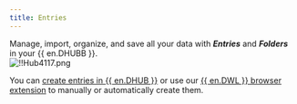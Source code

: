 ```yaml
---
title: Entries
---
```

Manage, import, organize, and save all your data with ***Entries*** and ***Folders*** in your {{ en.DHUBB }}.  
![!!Hub4117.png](https://webdevolutions.azureedge.net/docs/en/hub/Hub4117.png)  

You can [create entries in {{ en.DHUB }}](/hub/web-interface/hub-overview/entries/create-entries-manually/) or use our [{{ en.DWL }} browser extension](/hub/dwl/using-devolutions-web-login/) to manually or automatically create them. 
